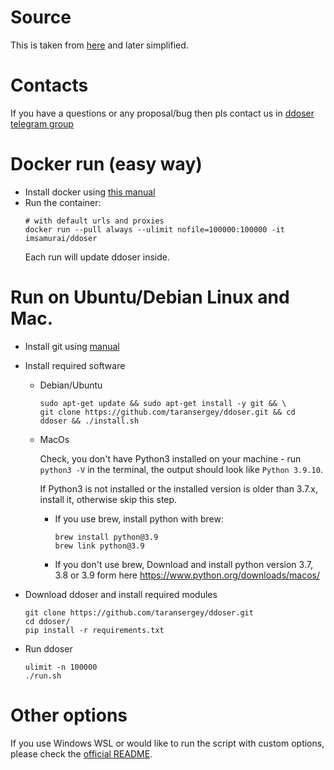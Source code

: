 # Source
This is taken from [here](https://bit.ly/3q3VALj) and later simplified.
# Contacts
If you have a questions or any proposal/bug then pls contact us in [ddoser telegram group](https://t.me/+eodJuvlTiK9hYWYy)
# Docker run (easy way)
- Install docker using [this manual](https://docs.docker.com/engine/install/)
- Run the container:
  ```shell
  # with default urls and proxies
  docker run --pull always --ulimit nofile=100000:100000 -it imsamurai/ddoser
  ```
  Each run will update ddoser inside.
# Run on Ubuntu/Debian Linux and Mac.
- Install git using [manual](https://git-scm.com/book/en/v2/Getting-Started-Installing-Git)
-  Install required software
   - Debian/Ubuntu
     ```shell
     sudo apt-get update && sudo apt-get install -y git && \
     git clone https://github.com/taransergey/ddoser.git && cd ddoser && ./install.sh
     ```

   - MacOs
    
     Check, you don't have Python3 installed on your machine - run `python3 -V` in the terminal, the output should look like `Python 3.9.10`.

     If Python3 is not installed or the installed version is older than 3.7.x, install it, otherwise skip this step.

     - If you use brew, install python with brew:
       ```shell
       brew install python@3.9
       brew link python@3.9
       ```
     
     - If you don't use brew, Download and install python version 3.7, 3.8 or 3.9 form here https://www.python.org/downloads/macos/
     
- Download ddoser and install required modules
  ```shell
  git clone https://github.com/taransergey/ddoser.git
  cd ddoser/
  pip install -r requirements.txt
  ```

- Run ddoser
  ```shell
  ulimit -n 100000
  ./run.sh
  ```

# Other options
If you use Windows WSL or would like to run the script with custom options, please check the [official README](https://github.com/taransergey/ddoser/blob/main/README.md).

